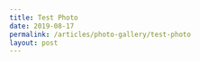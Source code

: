 ```yaml
---
title: Test Photo
date: 2019-08-17
permalink: /articles/photo-gallery/test-photo
layout: post
---
```


